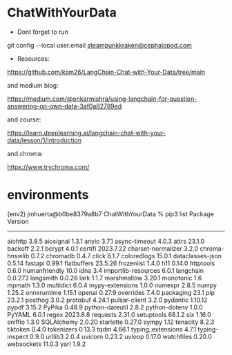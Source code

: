 # ChatWithYourData


* Dont forget to run

git config --local user.email steampunkkraken@cephalopod.com

* Resources:




https://github.com/ksm26/LangChain-Chat-with-Your-Data/tree/main

and medium blog:


https://medium.com/@onkarmishra/using-langchain-for-question-answering-on-own-data-3af0a82789ed


and course:


https://learn.deeplearning.ai/langchain-chat-with-your-data/lesson/1/introduction

and chroma:


https://www.trychroma.com/



# environments


(env2) jmhuerta@b0be8379a8b7 ChatWithYourData % pip3  list
Package             Version
------------------- ---------
aiohttp             3.8.5
aiosignal           1.3.1
anyio               3.7.1
async-timeout       4.0.3
attrs               23.1.0
backoff             2.2.1
bcrypt              4.0.1
certifi             2023.7.22
charset-normalizer  3.2.0
chroma-hnswlib      0.7.2
chromadb            0.4.7
click               8.1.7
coloredlogs         15.0.1
dataclasses-json    0.5.14
fastapi             0.99.1
flatbuffers         23.5.26
frozenlist          1.4.0
h11                 0.14.0
httptools           0.6.0
humanfriendly       10.0
idna                3.4
importlib-resources 6.0.1
langchain           0.0.273
langsmith           0.0.26
lark                1.1.7
marshmallow         3.20.1
monotonic           1.6
mpmath              1.3.0
multidict           6.0.4
mypy-extensions     1.0.0
numexpr             2.8.5
numpy               1.25.2
onnxruntime         1.15.1
openai              0.27.9
overrides           7.4.0
packaging           23.1
pip                 23.2.1
posthog             3.0.2
protobuf            4.24.1
pulsar-client       3.2.0
pydantic            1.10.12
pypdf               3.15.2
PyPika              0.48.9
python-dateutil     2.8.2
python-dotenv       1.0.0
PyYAML              6.0.1
regex               2023.8.8
requests            2.31.0
setuptools          68.1.2
six                 1.16.0
sniffio             1.3.0
SQLAlchemy          2.0.20
starlette           0.27.0
sympy               1.12
tenacity            8.2.3
tiktoken            0.4.0
tokenizers          0.13.3
tqdm                4.66.1
typing_extensions   4.7.1
typing-inspect      0.9.0
urllib3             2.0.4
uvicorn             0.23.2
uvloop              0.17.0
watchfiles          0.20.0
websockets          11.0.3
yarl                1.9.2

